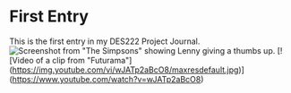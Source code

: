 # First Entry
This is the first entry in my DES222 Project Journal.
![Screenshot from "The Simpsons" showing Lenny giving a thumbs up.](https://i.ytimg.com/vi/KkNYo3tcflM/sddefault.jpg)
[![Video of a clip from "Futurama"]
(https://img.youtube.com/vi/wJATp2aBcO8/maxresdefault.jpg)]
(https://www.youtube.com/watch?v=wJATp2aBcO8)